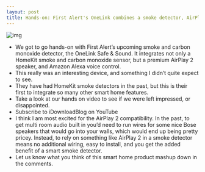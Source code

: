 ```yaml
---
layout: post
title: Hands-on: First Alert's OneLink combines a smoke detector, AirPlay 2 Speaker, & Alexa
---
```

![img](http://media.idownloadblog.com/wp-content/uploads/2018/01/First-Alert-OneLink-AirPlay-2-Speaker-Smoke-Detector.jpg)
* We got to go hands-on with First Alert’s upcoming smoke and carbon monoxide detector, the OneLink Safe & Sound. It integrates not only a HomeKit smoke and carbon monoxide sensor, but a premium AirPlay 2 speaker, and Amazon Alexa voice control.
* This really was an interesting device, and something I didn’t quite expect to see.
* They have had HomeKit smoke detectors in the past, but this is their first to integrate so many other smart home features.
* Take a look at our hands on video to see if we were left impressed, or disappointed.
* Subscribe to iDownloadBlog on YouTube
* I think I am most excited for the AirPlay 2 compatibility. In the past, to get multi room audio built in you’d need to run wires for some nice Bose speakers that would go into your walls, which would end up being pretty pricey. Instead, to rely on something like AirPlay 2 in a smoke detector means no additional wiring, easy to install, and you get the added benefit of a smart smoke detector.
* Let us know what you think of this smart home product mashup down in the comments.

